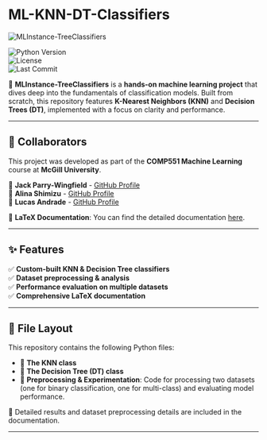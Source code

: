 # ML-KNN-DT-Classifiers  

![MLInstance-TreeClassifiers](path/to/banner.png)  

![Python Version](https://img.shields.io/badge/Python-3.8+-blue)  
![License](https://img.shields.io/badge/License-MIT-green)  
![Last Commit](https://img.shields.io/github/last-commit/yourusername/your-repo)  

🚀 **MLInstance-TreeClassifiers** is a **hands-on machine learning project** that dives deep into the fundamentals of classification models. Built from scratch, this repository features **K-Nearest Neighbors (KNN)** and **Decision Trees (DT)**, implemented with a focus on clarity and performance.  

---  

## 👥 Collaborators  
This project was developed as part of the **COMP551 Machine Learning** course at **McGill University**.  

🔹 **Jack Parry-Wingfield** - [GitHub Profile](https://github.com/JackPW-lang)  
🔹 **Alina Shimizu** - [GitHub Profile](https://github.com/alinashimizu)  
🔹 **Lucas Andrade** - [GitHub Profile](https://github.com/lucasandrdd)  

📄 **LaTeX Documentation**: You can find the detailed documentation [here](link-to-pdf).  

---  

## ✨ Features  
✅ **Custom-built KNN & Decision Tree classifiers**  
✅ **Dataset preprocessing & analysis**  
✅ **Performance evaluation on multiple datasets**  
✅ **Comprehensive LaTeX documentation**  

---  

## 📂 File Layout  
This repository contains the following Python files:  

- 📌 **The KNN class**  
- 📌 **The Decision Tree (DT) class**  
- 📌 **Preprocessing & Experimentation**: Code for processing two datasets (one for binary classification, one for multi-class) and evaluating model performance.  

📄 Detailed results and dataset preprocessing details are included in the documentation.  

---  
